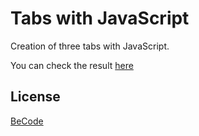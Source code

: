 # Tabs with JavaScript

Creation of three tabs with JavaScript. 

You can check the result [here](https://yl2120.github.io/Tabs_JS/)
## License
[BeCode](https://becode.org/fr/)
